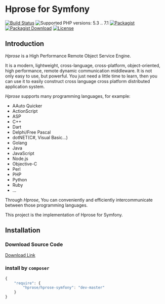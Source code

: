 # Hprose for Symfony

[![Build Status](https://travis-ci.org/hprose/hprose-symfony.svg?branch=master)](https://travis-ci.org/hprose/hprose-symfony)
![Supported PHP versions: 5.3 .. 7.1](https://img.shields.io/badge/php-5.3~7.1-blue.svg)
[![Packagist](https://img.shields.io/packagist/v/hprose/hprose-symfony.svg)](https://packagist.org/packages/hprose/hprose-symfony)
[![Packagist Download](https://img.shields.io/packagist/dm/hprose/hprose-symfony.svg)](https://packagist.org/packages/hprose/hprose-symfony)
[![License](https://img.shields.io/packagist/l/hprose/hprose-symfony.svg)](https://packagist.org/packages/hprose/hprose-symfony)

## Introduction

*Hprose* is a High Performance Remote Object Service Engine.

It is a modern, lightweight, cross-language, cross-platform, object-oriented, high performance, remote dynamic communication middleware. It is not only easy to use, but powerful. You just need a little time to learn, then you can use it to easily construct cross language cross platform distributed application system.

*Hprose* supports many programming languages, for example:

* AAuto Quicker
* ActionScript
* ASP
* C++
* Dart
* Delphi/Free Pascal
* dotNET(C#, Visual Basic...)
* Golang
* Java
* JavaScript
* Node.js
* Objective-C
* Perl
* PHP
* Python
* Ruby
* ...

Through *Hprose*, You can conveniently and efficiently intercommunicate between those programming languages.

This project is the implementation of Hprose for Symfony.

## Installation

### Download Source Code
[Download Link](https://github.com/hprose/hprose-symfony/archive/master.zip)

### install by `composer`
```javascript
{
    "require": {
        "hprose/hprose-symfony": "dev-master"
    }
}
```
